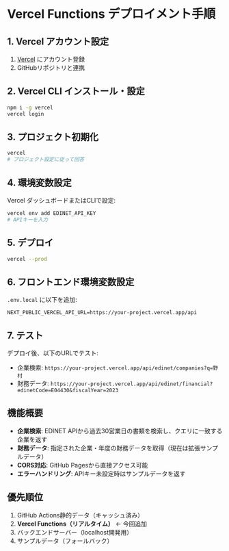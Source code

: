 # Vercel Functions デプロイメント手順

## 1. Vercel アカウント設定
1. [Vercel](https://vercel.com) にアカウント登録
2. GitHubリポジトリと連携

## 2. Vercel CLI インストール・設定
```bash
npm i -g vercel
vercel login
```

## 3. プロジェクト初期化
```bash
vercel
# プロジェクト設定に従って回答
```

## 4. 環境変数設定
Vercel ダッシュボードまたはCLIで設定:
```bash
vercel env add EDINET_API_KEY
# APIキーを入力
```

## 5. デプロイ
```bash
vercel --prod
```

## 6. フロントエンド環境変数設定
`.env.local` に以下を追加:
```
NEXT_PUBLIC_VERCEL_API_URL=https://your-project.vercel.app/api
```

## 7. テスト
デプロイ後、以下のURLでテスト:
- 企業検索: `https://your-project.vercel.app/api/edinet/companies?q=野村`
- 財務データ: `https://your-project.vercel.app/api/edinet/financial?edinetCode=E04430&fiscalYear=2023`

## 機能概要
- **企業検索**: EDINET APIから過去30営業日の書類を検索し、クエリに一致する企業を返す
- **財務データ**: 指定された企業・年度の財務データを取得（現在は拡張サンプルデータ）
- **CORS対応**: GitHub Pagesから直接アクセス可能
- **エラーハンドリング**: APIキー未設定時はサンプルデータを返す

## 優先順位
1. GitHub Actions静的データ（キャッシュ済み）
2. **Vercel Functions（リアルタイム）** ← 今回追加
3. バックエンドサーバー（localhost開発用）
4. サンプルデータ（フォールバック）